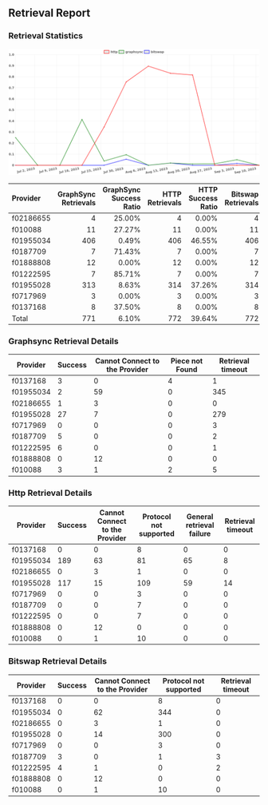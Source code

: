 ## Retrieval Report
### Retrieval Statistics
<img src="https://raw.githubusercontent.com/data-preservation-programs/filplus-checker-assets/main/filecoin-project/filecoin-plus-large-datasets/issues/1733/1694442626367.png"/>

| Provider  | GraphSync Retrievals | GraphSync Success Ratio | HTTP Retrievals | HTTP Success Ratio | Bitswap Retrievals | Bitswap Success Ratio |
| :-------- | -------------------: | ----------------------: | --------------: | -----------------: | -----------------: | --------------------: |
| f02186655 |                    4 |                  25.00% |               4 |              0.00% |                  4 |                 0.00% |
| f010088   |                   11 |                  27.27% |              11 |              0.00% |                 11 |                 0.00% |
| f01955034 |                  406 |                   0.49% |             406 |             46.55% |                406 |                 0.00% |
| f0187709  |                    7 |                  71.43% |               7 |              0.00% |                  7 |                42.86% |
| f01888808 |                   12 |                   0.00% |              12 |              0.00% |                 12 |                 0.00% |
| f01222595 |                    7 |                  85.71% |               7 |              0.00% |                  7 |                57.14% |
| f01955028 |                  313 |                   8.63% |             314 |             37.26% |                314 |                 0.00% |
| f0717969  |                    3 |                   0.00% |               3 |              0.00% |                  3 |                 0.00% |
| f0137168  |                    8 |                  37.50% |               8 |              0.00% |                  8 |                 0.00% |
| Total     |                  771 |                   6.10% |             772 |             39.64% |                772 |                 0.91% |

### Graphsync Retrieval Details
| Provider  | Success | Cannot Connect to the Provider | Piece not Found | Retrieval timeout |
| --------- | ------- | ------------------------------ | --------------- | ----------------- |
| f0137168  | 3       | 0                              | 4               | 1                 |
| f01955034 | 2       | 59                             | 0               | 345               |
| f02186655 | 1       | 3                              | 0               | 0                 |
| f01955028 | 27      | 7                              | 0               | 279               |
| f0717969  | 0       | 0                              | 0               | 3                 |
| f0187709  | 5       | 0                              | 0               | 2                 |
| f01222595 | 6       | 0                              | 0               | 1                 |
| f01888808 | 0       | 12                             | 0               | 0                 |
| f010088   | 3       | 1                              | 2               | 5                 |

### Http Retrieval Details
| Provider  | Success | Cannot Connect to the Provider | Protocol not supported | General retrieval failure | Retrieval timeout |
| --------- | ------- | ------------------------------ | ---------------------- | ------------------------- | ----------------- |
| f0137168  | 0       | 0                              | 8                      | 0                         | 0                 |
| f01955034 | 189     | 63                             | 81                     | 65                        | 8                 |
| f02186655 | 0       | 3                              | 1                      | 0                         | 0                 |
| f01955028 | 117     | 15                             | 109                    | 59                        | 14                |
| f0717969  | 0       | 0                              | 3                      | 0                         | 0                 |
| f0187709  | 0       | 0                              | 7                      | 0                         | 0                 |
| f01222595 | 0       | 0                              | 7                      | 0                         | 0                 |
| f01888808 | 0       | 12                             | 0                      | 0                         | 0                 |
| f010088   | 0       | 1                              | 10                     | 0                         | 0                 |

### Bitswap Retrieval Details
| Provider  | Success | Cannot Connect to the Provider | Protocol not supported | Retrieval timeout |
| --------- | ------- | ------------------------------ | ---------------------- | ----------------- |
| f0137168  | 0       | 0                              | 8                      | 0                 |
| f01955034 | 0       | 62                             | 344                    | 0                 |
| f02186655 | 0       | 3                              | 1                      | 0                 |
| f01955028 | 0       | 14                             | 300                    | 0                 |
| f0717969  | 0       | 0                              | 3                      | 0                 |
| f0187709  | 3       | 0                              | 1                      | 3                 |
| f01222595 | 4       | 1                              | 0                      | 2                 |
| f01888808 | 0       | 12                             | 0                      | 0                 |
| f010088   | 0       | 1                              | 10                     | 0                 |
